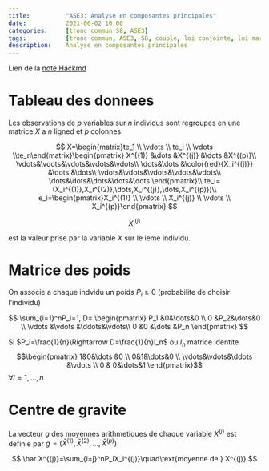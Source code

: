 ```yaml
---
title:          "ASE3: Analyse en composantes principales"
date:           2021-06-02 10:00
categories:     [tronc commun S8, ASE3]
tags:           [tronc commun, ASE3, S8, couple, loi conjointe, loi marginale]
description:    Analyse en composantes principales
---
```

Lien de la [note Hackmd](https://hackmd.io/@lemasymasa/BktQ8p4cu)

# Tableau des donnees

Les observations de $p$ variables sur $n$ individus sont regroupes en une matrice $X$ a $n$ ligned et $p$ colonnes

$$
X=\begin{matrix}te_1 \\ \vdots \\ te_i \\ \vdots \\te_n\end{matrix}\begin{pmatrix}
X^{(1)} &\dots &X^{(j)} &\dots &X^{(p)}\\
\vdots&\vdots&\vdots&\vdots&\vdots\\
\dots&\dots &\color{red}{X_i^{(j)}} &\dots &\dots\\
\vdots&\vdots&\vdots&\vdots&\vdots\\
\dots&\dots&\dots&\dots&\dots
\end{pmatrix}\\
te_i=(X_i^{(1)},X_i^{(2)},\dots,X_i^{(j)},\dots,X_i^{(p)})\\
e_i=\begin{pmatrix}X_i^{(1)} \\ \vdots \\ X_i^{(j)} \\ \vdots \\ X_i^{(p)}\end{pmatrix}
$$

$$X_i^{(j)}$$ est la valeur prise par la variable $X$ sur le ieme individu.

# Matrice des poids

On associe a chaque indvidu un poids $P_i\ge0$ (probabilite de choisir l'individu)

$$
\sum_{i=1}^nP_i=1, D=
\begin{pmatrix}
    P_1 &0&\dots&0 \\ 
    0 &P_2&\dots&0 \\ 
    \vdots &\vdots &\ddots&\vdots\\
    0 &0 &\dots &P_n
    \end{pmatrix}
$$

Si $P_i=\frac{1}{n}\Rightarrow D=\frac{1}{n}I_n$ ou $I_n$ matrice identite $$\begin{pmatrix} 1&0&\dots &0 \\ 0&1&\dots&0 \\ \vdots&\vdots&\ddots &\vdots \\ 0 & 0&\dots&1 \end{pmatrix}$$ $\forall i=1,\dots,n$

# Centre de gravite
La vecteur $g$ des moyennes arithmetiques de chaque variable $X^{(j)}$ est definie par $g=(\bar X^{(1)},\bar X^{(2)},\dots,\bar X^{(p)})$

$$
\bar X^{(j)}=\sum_{i=j}^nP_iX_i^{(j)}\quad\text{moyenne de } X^{(j)}
$$